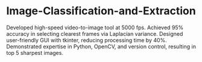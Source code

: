 # Image-Classification-and-Extraction
 Developed high-speed video-to-image tool at 5000 fps. Achieved 95% accuracy in selecting clearest frames via Laplacian variance. Designed user-friendly GUI with tkinter, reducing processing time by 40%. Demonstrated expertise in Python, OpenCV, and version control, resulting in top 5 sharpest images.
